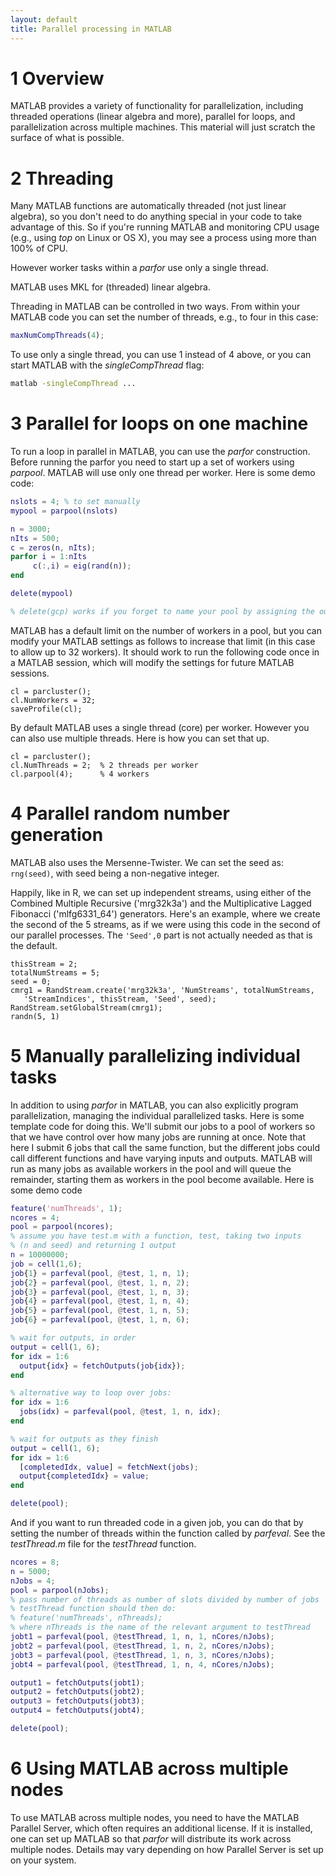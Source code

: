 ```yaml
---
layout: default
title: Parallel processing in MATLAB
---
```


# 1 Overview

MATLAB provides a variety of functionality for parallelization, including threaded operations (linear algebra and more), parallel for loops, and parallelization across multiple machines. This material will just scratch the surface of what is possible.

# 2 Threading

Many MATLAB functions are automatically threaded (not just linear
algebra), so you don't need to do anything special in your code to
take advantage of this. 
So if you're running MATLAB and monitoring CPU usage (e.g., using
*top* on Linux or OS X), you may see a process using more than 100% of CPU. 

However
worker tasks within a *parfor* use only a single thread. 

MATLAB uses MKL for (threaded) linear algebra. 

Threading in MATLAB can be controlled
in two ways. From within your MATLAB code you can set the number of
threads, e.g., to four in this case:

```matlab
maxNumCompThreads(4);
```

To use only a single thread, you can use 1 instead of 4 above, or
you can start MATLAB with the *singleCompThread* flag:

```bash
matlab -singleCompThread ...
```


# 3 Parallel for loops on one machine

To run a loop in parallel in MATLAB, you can use the *parfor*
construction.  Before running the parfor you
need to start up a set of workers using *parpool*. MATLAB will use only  one thread
per worker. 
Here is some demo code:

```matlab
nslots = 4; % to set manually
mypool = parpool(nslots) 

n = 3000;
nIts = 500;
c = zeros(n, nIts);
parfor i = 1:nIts
     c(:,i) = eig(rand(n)); 
end

delete(mypool)

% delete(gcp) works if you forget to name your pool by assigning the output of parpool to a variable
```

MATLAB has a default limit on the number of workers in a pool, but you can modify your MATLAB settings  as follows to increase that limit (in this case to allow up to 32 workers). It should work to run the following code once in a MATLAB session, which will modify the settings for future MATLAB sessions.

```
cl = parcluster();
cl.NumWorkers = 32;
saveProfile(cl);
```

By default MATLAB uses a single thread (core) per worker. However you can also use multiple threads. Here is how you can set that up.

```
cl = parcluster();
cl.NumThreads = 2;  % 2 threads per worker
cl.parpool(4);      % 4 workers
```

# 4 Parallel random number generation

MATLAB also uses the Mersenne-Twister. We can set the seed as: `rng(seed)`,
with seed being a non-negative integer. 

Happily, like in R, we can set up independent streams, using either of
the Combined Multiple Recursive ('mrg32k3a') and the Multiplicative
Lagged Fibonacci ('mlfg6331_64') generators. Here's an example, where
we create the second of the 5 streams, as if we were using this code
in the second of our parallel processes. The `'Seed',0` part
is not actually needed as that is the default.

```
thisStream = 2;
totalNumStreams = 5;
seed = 0;
cmrg1 = RandStream.create('mrg32k3a', 'NumStreams', totalNumStreams, 
   'StreamIndices', thisStream, 'Seed', seed); 
RandStream.setGlobalStream(cmrg1);
randn(5, 1)
```


# 5 Manually parallelizing individual tasks

In addition to using *parfor* in MATLAB, you can also explicitly program parallelization, managing the individual
parallelized tasks. Here is some template code for doing this. We'll
submit our jobs to a pool of workers so that we have control over
how many jobs are running at once. Note that here I submit 6 jobs
that call the same function, but the different jobs could call different
functions and have varying inputs and outputs. MATLAB will run as
many jobs as available workers in the pool and will queue the remainder,
starting them as workers in the pool become available. Here is
some demo code

```matlab
feature('numThreads', 1); 
ncores = 4;
pool = parpool(ncores); 
% assume you have test.m with a function, test, taking two inputs 
% (n and seed) and returning 1 output
n = 10000000;
job = cell(1,6); 
job{1} = parfeval(pool, @test, 1, n, 1);  
job{2} = parfeval(pool, @test, 1, n, 2);  
job{3} = parfeval(pool, @test, 1, n, 3);  
job{4} = parfeval(pool, @test, 1, n, 4);  
job{5} = parfeval(pool, @test, 1, n, 5);  
job{6} = parfeval(pool, @test, 1, n, 6);  

% wait for outputs, in order
output = cell(1, 6);
for idx = 1:6
  output{idx} = fetchOutputs(job{idx});
end 

% alternative way to loop over jobs:
for idx = 1:6
  jobs(idx) = parfeval(pool, @test, 1, n, idx); 
end 

% wait for outputs as they finish
output = cell(1, 6);
for idx = 1:6
  [completedIdx, value] = fetchNext(jobs);
  output{completedIdx} = value;
end 

delete(pool);
```

And if you want to run threaded code in a given job, you can do that
by setting the number of threads within the function called by *parfeval*.
See the *testThread.m* file  for the *testThread*
function.

```matlab
ncores = 8;
n = 5000;
nJobs = 4;
pool = parpool(nJobs);
% pass number of threads as number of slots divided by number of jobs
% testThread function should then do: 
% feature('numThreads', nThreads);
% where nThreads is the name of the relevant argument to testThread
jobt1 = parfeval(pool, @testThread, 1, n, 1, nCores/nJobs);
jobt2 = parfeval(pool, @testThread, 1, n, 2, nCores/nJobs);
jobt3 = parfeval(pool, @testThread, 1, n, 3, nCores/nJobs);
jobt4 = parfeval(pool, @testThread, 1, n, 4, nCores/nJobs);

output1 = fetchOutputs(jobt1);
output2 = fetchOutputs(jobt2);
output3 = fetchOutputs(jobt3);
output4 = fetchOutputs(jobt4);

delete(pool);
```


# 6 Using MATLAB across multiple nodes

To use MATLAB across multiple nodes, you need to have the MATLAB Parallel Server, which often requires an additional license. If it is installed, one can set up MATLAB so that *parfor* will distribute its work across multiple nodes. Details may vary depending on how Parallel Server is set up on your system. 


